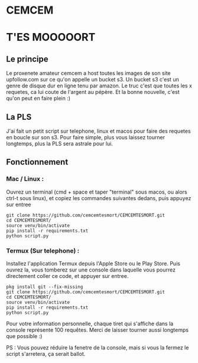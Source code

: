 # CEMCEM
# T'ES MOOOOORT

## Le principe
<p> Le proxenete amateur cemcem a host toutes les images de son site upfollow.com sur ce qu'on appelle un bucket s3. Un bucket s3 c'est un genre de disque dur en ligne tenu par amazon. Le truc c'est que toutes les x requetes, ca lui coute de l'argent au pépère. Et la bonne nouvelle, c'est qu'on peut en faire plein :)</p>

## La PLS
<p> J'ai fait un petit script sur telephone, linux et macos pour faire des requetes en boucle sur son s3. Pour faire simple, plus vous laissez tourner longtemps, plus la PLS sera astrale pour lui.</p>

## Fonctionnement
### Mac / Linux :
<p> Ouvrez un terminal (cmd + space et taper "terminal" sous macos, ou alors ctrl-t sous linux), et copiez les commandes suivantes dedans, puis appuyez sur entree</p>

```
git clone https://github.com/cemcemtesmort/CEMCEMTESMORT.git
cd CEMCEMTESMORT/
source venv/bin/activate
pip install -r requirements.txt
python script.py
```

### Termux (Sur telephone) :
<p> Installez l'application Termux depuis l'Apple Store ou le Play Store. Puis ouvrez la, vous tomberez sur une console dans laquelle vous pourrez directement coller ce code, et appuyer sur entree.</p>

```
pkg install git --fix-missing
git clone https://github.com/cemcemtesmort/CEMCEMTESMORT.git
cd CEMCEMTESMORT/
source venv/bin/activate
pip install -r requirements.txt
python script.py
```

<p>Pour votre information personnelle, chaque tiret qui s'affiche dans la console représente 100 requêtes. Merci de laisser tourner aussi longtemps que possible :) </p>

<p> PS : Vous pouvez réduire la fenetre de la console, mais si vous la fermez le script s'arretera, ça serait ballot.</p>
